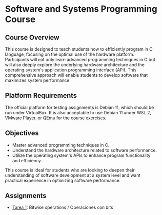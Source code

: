# Software and Systems Programming Course

## Course Overview

This course is designed to teach students how to efficiently program in C language, focusing on the optimal use of the hardware platform. Participants will not only learn advanced programming techniques in C but will also deeply explore the underlying hardware architecture and the operating system's application programming interface (API). This comprehensive approach will enable students to develop software that maximizes system performance.

## Platform Requirements

The official platform for testing assignments is Debian 11, which should be run under VirtualBox. It is also acceptable to use Debian 11 under WSL 2, VMware Player, or QEmu for the course exercises.

## Objectives

- Master advanced programming techniques in C.
- Understand the hardware architecture related to software performance.
- Utilize the operating system's APIs to enhance program functionality and efficiency.

This course is ideal for students who are looking to deepen their understanding of software development at a system level and want practical experience in optimizing software performance.

## Assignments

- [Tarea 1](/Tarea%201/): Bitwise operations / Operaciones con bits
